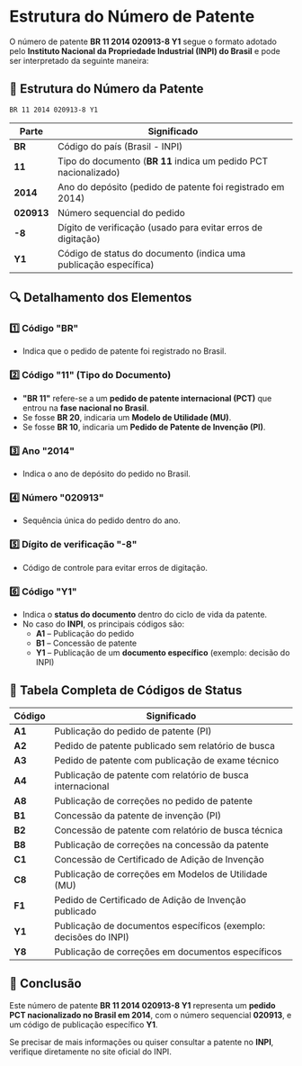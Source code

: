 # Estrutura do Número de Patente

O número de patente **BR 11 2014 020913-8 Y1** segue o formato adotado pelo **Instituto Nacional da Propriedade Industrial (INPI) do Brasil** e pode ser interpretado da seguinte maneira:

## 📌 Estrutura do Número da Patente
```
BR 11 2014 020913-8 Y1
```

| Parte         | Significado |
|--------------|---------------------------------------------------------------|
| **BR**      | Código do país (Brasil - INPI) |
| **11**      | Tipo do documento (**BR 11** indica um pedido PCT nacionalizado) |
| **2014**    | Ano do depósito (pedido de patente foi registrado em 2014) |
| **020913**  | Número sequencial do pedido |
| **-8**      | Dígito de verificação (usado para evitar erros de digitação) |
| **Y1**      | Código de status do documento (indica uma publicação específica) |

## 🔍 Detalhamento dos Elementos

### **1️⃣ Código "BR"**
- Indica que o pedido de patente foi registrado no Brasil.

### **2️⃣ Código "11" (Tipo do Documento)**
- **"BR 11"** refere-se a um **pedido de patente internacional (PCT)** que entrou na **fase nacional no Brasil**.
- Se fosse **BR 20**, indicaria um **Modelo de Utilidade (MU)**.
- Se fosse **BR 10**, indicaria um **Pedido de Patente de Invenção (PI)**.

### **3️⃣ Ano "2014"**
- Indica o ano de depósito do pedido no Brasil.

### **4️⃣ Número "020913"**
- Sequência única do pedido dentro do ano.

### **5️⃣ Dígito de verificação "-8"**
- Código de controle para evitar erros de digitação.

### **6️⃣ Código "Y1"**
- Indica o **status do documento** dentro do ciclo de vida da patente.
- No caso do **INPI**, os principais códigos são:
  - **A1** – Publicação do pedido  
  - **B1** – Concessão de patente  
  - **Y1** – Publicação de um **documento específico** (exemplo: decisão do INPI)

## 📌 Tabela Completa de Códigos de Status

| Código | Significado |
|--------|--------------------------------------------------|
| **A1** | Publicação do pedido de patente (PI) |
| **A2** | Pedido de patente publicado sem relatório de busca |
| **A3** | Pedido de patente com publicação de exame técnico |
| **A4** | Publicação de patente com relatório de busca internacional |
| **A8** | Publicação de correções no pedido de patente |
| **B1** | Concessão da patente de invenção (PI) |
| **B2** | Concessão de patente com relatório de busca técnica |
| **B8** | Publicação de correções na concessão da patente |
| **C1** | Concessão de Certificado de Adição de Invenção |
| **C8** | Publicação de correções em Modelos de Utilidade (MU) |
| **F1** | Pedido de Certificado de Adição de Invenção publicado |
| **Y1** | Publicação de documentos específicos (exemplo: decisões do INPI) |
| **Y8** | Publicação de correções em documentos específicos |

## 📌 Conclusão
Este número de patente **BR 11 2014 020913-8 Y1** representa um **pedido PCT nacionalizado no Brasil em 2014**, com o número sequencial **020913**, e um código de publicação específico **Y1**.

Se precisar de mais informações ou quiser consultar a patente no **INPI**, verifique diretamente no site oficial do INPI.
